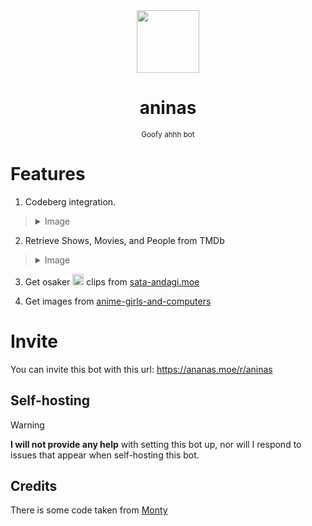 <div align="center">
  <img src="https://github.com/user-attachments/assets/6548bc2a-0b46-45b4-92ed-aaba555aacdb" width="100">
  
  # aninas
  <sub>Goofy ahhh bot</sub>

</div>

# Features
1. Codeberg integration.

> <details>
>  <summary>Image</summary>
>  
>  <img src="https://cdn.ananas.moe/aninas.png" width="1000">
> </details>

2. Retrieve Shows, Movies, and People from TMDb

> <details>
>  <summary>Image</summary>
>  
>  <img src="https://cdn.ananas.moe/tmdb_aninas.png" width="600">
> </details>

3. Get osaker <img width="18px" src="https://github.com/user-attachments/assets/9cde3a92-ba13-4bb3-b020-d1a9f7d57add"> clips from [sata-andagi.moe](https://sata-andagi.moe)

4. Get images from [anime-girls-and-computers](https://github.com/THEGOLDENPRO/anime-girls-and-computers)

# Invite
You can invite this bot with this url: https://ananas.moe/r/aninas

## Self-hosting
> [!Warning]
> **I will not provide any help** with setting this bot up, nor will I respond to issues that appear when self-hosting this bot.

## Credits
There is some code taken from [Monty](https://github.com/onerandomusername/monty-python)
